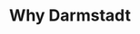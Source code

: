 ---
title: Why Darmstadt
heading1: World-Class Research
paragraph1: Lorem ipsum dolor sit amet consectetur adipisicing elit. Sequi, nisi accusantium maiores assumenda eos sit laborum tempora laboriosam. Culpa quibusdam voluptatibus molestiae dolorem porro esse ipsam explicabo consequatur voluptate beatae.
image1: https://images.unsplash.com/photo-1581091226825-a6a2a5aee158?q=80&w=1740&auto=format&fit=crop&ixlib=rb-4.0.3&ixid=M3wxMjA3fDB8MHxwaG90by1wYWdlfHx8fGVufDB8fHx8fA%3D%3D
imagAlt1: Woman researching in robotics lab
heading2: Home to Industry Leaders
paragraph2: Lorem ipsum dolor sit amet consectetur adipisicing elit. Sequi, nisi accusantium maiores assumenda eos sit laborum tempora laboriosam. Culpa quibusdam voluptatibus molestiae dolorem porro esse ipsam explicabo consequatur voluptate beatae.
image2: https://images.unsplash.com/photo-1538449327350-43b4fcfd35ac?q=80&w=1746&auto=format&fit=crop&ixlib=rb-4.0.3&ixid=M3wxMjA3fDB8MHxwaG90by1wYWdlfHx8fGVufDB8fHx8fA%3D%3D
imagAlt2: Close up of microphone on bright stage
heading3: At the Heart of the Metro Region
paragraph3: Lorem ipsum dolor sit amet consectetur adipisicing elit. Sequi, nisi accusantium maiores assumenda eos sit laborum tempora laboriosam. Culpa quibusdam voluptatibus molestiae dolorem porro esse ipsam explicabo consequatur voluptate beatae.
image3: https://images.unsplash.com/photo-1702307383737-5c6c30a2c650?q=80&w=1974&auto=format&fit=crop&ixlib=rb-4.0.3&ixid=M3wxMjA3fDB8MHxwaG90by1wYWdlfHx8fGVufDB8fHx8fA%3D%3D
imagAlt3: Darmstadt city center at sunset with blurred streetlights
---